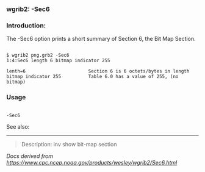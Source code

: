 
### wgrib2: -Sec6



### Introduction:



The -Sec6 option prints a short summary of Section 6, the 
Bit Map Section.




```

$ wgrib2 png.grb2 -Sec6
1:4:Sec6 length 6 bitmap indicator 255

lenth=6                       Section 6 is 6 octets/bytes in length
bitmap indicator 255          Table 6.0 has a value of 255, (no bitmap)

```

### Usage




```

-Sec6

```


See also: 




----

>Description: inv          show bit-map section

_Docs derived from <https://www.cpc.ncep.noaa.gov/products/wesley/wgrib2/Sec6.html>_